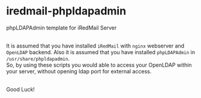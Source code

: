 # iredmail-phpldapadmin
phpLDAPAdmin template for iRedMail Server<br/><br/>

It is assumed that you have installed `iRedMail` with `nginx` webserver and `OpenLDAP` backend. Also it is assumed that you have installed `phpLDAPAdmin` in `/usr/share/phpldapadmin`. <br/>
So, by using these scripts you would able to access your OpenLDAP within your server, without opening ldap port for external access. <br/><br/>

Good Luck!
